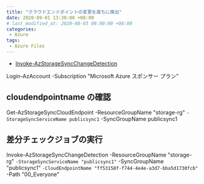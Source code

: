 ```yaml
---
title: "クラウドエンドポイントの変更を直ちに検出"
date: 2020-09-01 13:30:00 +08:00
# last_modified_at: 2020-08-03 09:00:00 +08:00
categories: 
 - Azure
tags: 
 - Azure Files
---
```

+ [Invoke-AzStorageSyncChangeDetection](https://docs.microsoft.com/ja-jp/powershell/module/az.storagesync/invoke-azstoragesyncchangedetection?view=azps-4.6.1)


Login-AzAccount -Subscription "Microsoft Azure スポンサー プラン"

## cloudendpointname の確認
Get-AzStorageSyncCloudEndpoint -ResourceGroupName "storage-rg" `
-StorageSyncServiceName publicsync1 `
-SyncGroupName publicsync1

## 差分チェックジョブの実行
Invoke-AzStorageSyncChangeDetection -ResourceGroupName "storage-rg" `
-StorageSyncServiceName "publicsync1" `
-SyncGroupName "publicsync1" `
-CloudEndpointName "ff53158f-f744-4e4e-a3d7-bba5d1730fcb" `
-Path "00_Everyone"
